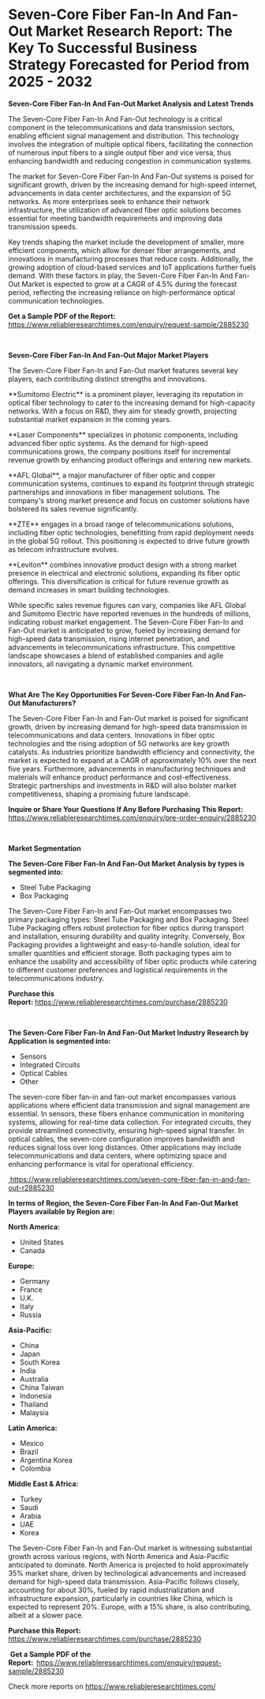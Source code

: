 <p><h1>Seven-Core Fiber Fan-In And Fan-Out Market Research Report: The Key To Successful Business Strategy Forecasted for Period from 2025 - 2032</h1></p><p><strong>Seven-Core Fiber Fan-In And Fan-Out Market Analysis and Latest Trends</strong></p>
<p><p>The Seven-Core Fiber Fan-In And Fan-Out technology is a critical component in the telecommunications and data transmission sectors, enabling efficient signal management and distribution. This technology involves the integration of multiple optical fibers, facilitating the connection of numerous input fibers to a single output fiber and vice versa, thus enhancing bandwidth and reducing congestion in communication systems. </p><p>The market for Seven-Core Fiber Fan-In And Fan-Out systems is poised for significant growth, driven by the increasing demand for high-speed internet, advancements in data center architectures, and the expansion of 5G networks. As more enterprises seek to enhance their network infrastructure, the utilization of advanced fiber optic solutions becomes essential for meeting bandwidth requirements and improving data transmission speeds.</p><p>Key trends shaping the market include the development of smaller, more efficient components, which allow for denser fiber arrangements, and innovations in manufacturing processes that reduce costs. Additionally, the growing adoption of cloud-based services and IoT applications further fuels demand. With these factors in play, the Seven-Core Fiber Fan-In And Fan-Out Market is expected to grow at a CAGR of 4.5% during the forecast period, reflecting the increasing reliance on high-performance optical communication technologies.</p></p>
<p><strong>Get a Sample PDF of the Report:&nbsp;</strong> <a href="https://www.reliableresearchtimes.com/enquiry/request-sample/2885230?utm_campaign=2196&utm_medium=2&utm_source=Github&utm_content=ia&utm_term=13032025&utm_id=seven-core-fiber-fan-in-and-fan-out">https://www.reliableresearchtimes.com/enquiry/request-sample/2885230</a></p>
<p>&nbsp;</p>
<p><strong>Seven-Core Fiber Fan-In And Fan-Out Major Market Players</strong></p>
<p><p>The Seven-Core Fiber Fan-In and Fan-Out market features several key players, each contributing distinct strengths and innovations. </p><p>**Sumitomo Electric** is a prominent player, leveraging its reputation in optical fiber technology to cater to the increasing demand for high-capacity networks. With a focus on R&D, they aim for steady growth, projecting substantial market expansion in the coming years.</p><p>**Laser Components** specializes in photonic components, including advanced fiber optic systems. As the demand for high-speed communications grows, the company positions itself for incremental revenue growth by enhancing product offerings and entering new markets.</p><p>**AFL Global**, a major manufacturer of fiber optic and copper communication systems, continues to expand its footprint through strategic partnerships and innovations in fiber management solutions. The company's strong market presence and focus on customer solutions have bolstered its sales revenue significantly.</p><p>**ZTE** engages in a broad range of telecommunications solutions, including fiber optic technologies, benefitting from rapid deployment needs in the global 5G rollout. This positioning is expected to drive future growth as telecom infrastructure evolves.</p><p>**Leviton** combines innovative product design with a strong market presence in electrical and electronic solutions, expanding its fiber optic offerings. This diversification is critical for future revenue growth as demand increases in smart building technologies.</p><p>While specific sales revenue figures can vary, companies like AFL Global and Sumitomo Electric have reported revenues in the hundreds of millions, indicating robust market engagement. The Seven-Core Fiber Fan-In and Fan-Out market is anticipated to grow, fueled by increasing demand for high-speed data transmission, rising internet penetration, and advancements in telecommunications infrastructure. This competitive landscape showcases a blend of established companies and agile innovators, all navigating a dynamic market environment.</p></p>
<p>&nbsp;</p>
<p><strong>What Are The Key Opportunities For Seven-Core Fiber Fan-In And Fan-Out Manufacturers?</strong></p>
<p><p>The Seven-Core Fiber Fan-In and Fan-Out market is poised for significant growth, driven by increasing demand for high-speed data transmission in telecommunications and data centers. Innovations in fiber optic technologies and the rising adoption of 5G networks are key growth catalysts. As industries prioritize bandwidth efficiency and connectivity, the market is expected to expand at a CAGR of approximately 10% over the next five years. Furthermore, advancements in manufacturing techniques and materials will enhance product performance and cost-effectiveness. Strategic partnerships and investments in R&D will also bolster market competitiveness, shaping a promising future landscape.</p></p>
<p><strong>Inquire or Share Your Questions If Any Before Purchasing This Report:</strong> <a href="https://www.reliableresearchtimes.com/enquiry/pre-order-enquiry/2885230?utm_campaign=2196&utm_medium=2&utm_source=Github&utm_content=ia&utm_term=13032025&utm_id=seven-core-fiber-fan-in-and-fan-out">https://www.reliableresearchtimes.com/enquiry/pre-order-enquiry/2885230</a></p>
<p>&nbsp;</p>
<p><strong>Market Segmentation</strong></p>
<p><strong>The Seven-Core Fiber Fan-In And Fan-Out Market Analysis by types is segmented into:</strong></p>
<p><ul><li>Steel Tube Packaging</li><li>Box Packaging</li></ul></p>
<p><p>The Seven-Core Fiber Fan-In and Fan-Out market encompasses two primary packaging types: Steel Tube Packaging and Box Packaging. Steel Tube Packaging offers robust protection for fiber optics during transport and installation, ensuring durability and quality integrity. Conversely, Box Packaging provides a lightweight and easy-to-handle solution, ideal for smaller quantities and efficient storage. Both packaging types aim to enhance the usability and accessibility of fiber optic products while catering to different customer preferences and logistical requirements in the telecommunications industry.</p></p>
<p><strong>Purchase this Report:&nbsp;</strong><a href="https://www.reliableresearchtimes.com/purchase/2885230?utm_campaign=2196&utm_medium=2&utm_source=Github&utm_content=ia&utm_term=13032025&utm_id=seven-core-fiber-fan-in-and-fan-out">https://www.reliableresearchtimes.com/purchase/2885230</a></p>
<p>&nbsp;</p>
<p><strong>The Seven-Core Fiber Fan-In And Fan-Out Market Industry Research by Application is segmented into:</strong></p>
<p><ul><li>Sensors</li><li>Integrated Circuits</li><li>Optical Cables</li><li>Other</li></ul></p>
<p><p>The seven-core fiber fan-in and fan-out market encompasses various applications where efficient data transmission and signal management are essential. In sensors, these fibers enhance communication in monitoring systems, allowing for real-time data collection. For integrated circuits, they provide streamlined connectivity, ensuring high-speed signal transfer. In optical cables, the seven-core configuration improves bandwidth and reduces signal loss over long distances. Other applications may include telecommunications and data centers, where optimizing space and enhancing performance is vital for operational efficiency.</p></p>
<p><a href="https://www.reliableresearchtimes.com/seven-core-fiber-fan-in-and-fan-out-r2885230?utm_campaign=2196&utm_medium=2&utm_source=Github&utm_content=ia&utm_term=13032025&utm_id=seven-core-fiber-fan-in-and-fan-out">&nbsp;https://www.reliableresearchtimes.com/seven-core-fiber-fan-in-and-fan-out-r2885230</a></p>
<p><strong>In terms of Region, the Seven-Core Fiber Fan-In And Fan-Out Market Players available by Region are:</strong></p>
<p>
    <p> <strong> North America: </strong>
        <ul>
            <li>United States</li>
            <li>Canada</li>
        </ul>
        </p> 
    <p> <strong> Europe: </strong>
        <ul>
            <li>Germany</li>
            <li>France</li>
            <li>U.K.</li>
            <li>Italy</li>
            <li>Russia</li>
        </ul>
        </p> 
    <p> <strong> Asia-Pacific: </strong>
        <ul>
            <li>China</li>
            <li>Japan</li>
            <li>South Korea</li>
            <li>India</li>
            <li>Australia</li>
            <li>China Taiwan</li>
            <li>Indonesia</li>
            <li>Thailand</li>
            <li>Malaysia</li>
        </ul>
        </p> 
    <p> <strong> Latin America: </strong>
        <ul>
            <li>Mexico</li>
            <li>Brazil</li>
            <li>Argentina Korea</li>
            <li>Colombia</li>
        </ul>
        </p> 
    <p> <strong> Middle East & Africa: </strong>
        <ul>
            <li>Turkey</li>
            <li>Saudi</li>
            <li>Arabia</li>
            <li>UAE</li>
            <li>Korea</li>
        </ul>
    </p>
    </p>
<p><p>The Seven-Core Fiber Fan-In and Fan-Out market is witnessing substantial growth across various regions, with North America and Asia-Pacific anticipated to dominate. North America is projected to hold approximately 35% market share, driven by technological advancements and increased demand for high-speed data transmission. Asia-Pacific follows closely, accounting for about 30%, fueled by rapid industrialization and infrastructure expansion, particularly in countries like China, which is expected to represent 20%. Europe, with a 15% share, is also contributing, albeit at a slower pace.</p></p>
<p><strong>Purchase this Report: </strong><a href="https://www.reliableresearchtimes.com/purchase/2885230?utm_campaign=2196&utm_medium=2&utm_source=Github&utm_content=ia&utm_term=13032025&utm_id=seven-core-fiber-fan-in-and-fan-out">https://www.reliableresearchtimes.com/purchase/2885230</a></p>
<p>&nbsp;<strong>Get a Sample PDF of the Report:&nbsp;&nbsp;</strong><a href="https://www.reliableresearchtimes.com/enquiry/request-sample/2885230?utm_campaign=2196&utm_medium=2&utm_source=Github&utm_content=ia&utm_term=13032025&utm_id=seven-core-fiber-fan-in-and-fan-out">https://www.reliableresearchtimes.com/enquiry/request-sample/2885230</a></p>
<p><strong></strong></p>
<p>Check more reports on <a href="https://www.reliableresearchtimes.com/?utm_campaign=2196&utm_medium=2&utm_source=Github&utm_content=ia&utm_term=13032025&utm_id=seven-core-fiber-fan-in-and-fan-out">https://www.reliableresearchtimes.com/</a></p>